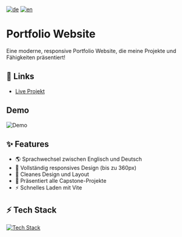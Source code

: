 [![de](https://img.shields.io/badge/lang-de-blue.svg)](README.md)
[![en](https://img.shields.io/badge/lang-en-red.svg)](README.en.md)

# Portfolio Website
Eine moderne, responsive Portfolio Website, die meine Projekte und Fähigkeiten präsentiert!

## 🔗 Links
- [Live Projekt](https://vincentlucht.vercel.app)

## Demo
![Demo](./public/demo.gif)

## ✨ Features
- 🌎 Sprachwechsel zwischen Englisch und Deutsch
- 📱 Vollständig responsives Design (bis zu 360px)
- 🎨 Cleanes Design und Layout
- 🚀 Präsentiert alle Capstone-Projekte
- ⚡️ Schnelles Laden mit Vite

## ⚡️ Tech Stack
[![Tech Stack](https://skillicons.dev/icons?i=ts,react,tailwind,vite)](https://skillicons.dev)
